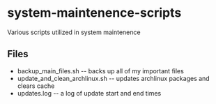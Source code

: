 # system-maintenence-scripts
Various scripts utilized in system maintenence

## Files
* backup_main_files.sh  -- backs up all of my important files
* update_and_clean_archlinux.sh -- updates archlinux packages and clears cache
* updates.log -- a log of update start and end times
